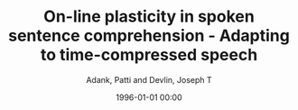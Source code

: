 ---
layout: post
title: On-line plasticity in spoken sentence comprehension - Adapting to time-compressed speech

date: 1996-01-01 00:00
author: Adank, Patti and Devlin, Joseph T
tags: ["auditory systems","functional mri","learning","prefrontal cortex","temporal cortex"]
journal: NeuroImage

link: https://doi.org/10.1016/j.neuroimage.2009.07.032

year: 2010
---